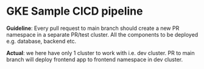 # GKE Sample CICD pipeline

**Guideline**: Every pull request to main branch should create a new PR namespace in a separate PR/test cluster. All the components to be deployed e.g. database, backend etc. 

**Actual**: we here have only 1 cluster to work with i.e. dev cluster. PR to main branch will deploy frontend app to frontend namespace in dev cluster.